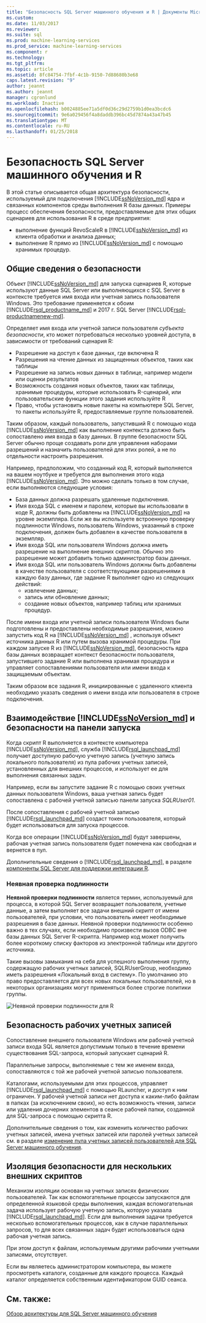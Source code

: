 ```yaml
---
title: "Безопасность SQL Server машинного обучения и R | Документы Microsoft"
ms.custom: 
ms.date: 11/03/2017
ms.reviewer: 
ms.suite: sql
ms.prod: machine-learning-services
ms.prod_service: machine-learning-services
ms.component: r
ms.technology: 
ms.tgt_pltfrm: 
ms.topic: article
ms.assetid: 8fc84754-7fbf-4c1b-9150-7d88680b3e68
caps.latest.revision: "9"
author: jeannt
ms.author: jeannt
manager: cgronlund
ms.workload: Inactive
ms.openlocfilehash: b0024885ee71a5df0d36c29d2759b1d0ea3bcdc6
ms.sourcegitcommit: 9e6a029456f4a8daddb396bc45d7874a43a47b45
ms.translationtype: MT
ms.contentlocale: ru-RU
ms.lasthandoff: 01/25/2018
---
```

# <a name="security-for-sql-server-machine-learning-and-r"></a>Безопасность SQL Server машинного обучения и R

В этой статье описывается общая архитектура безопасности, используемый для подключения [!INCLUDE[ssNoVersion_md](../../includes/ssnoversion-md.md)] ядра и связанных компонентов среды выполнения R базы данных. Примеры процесс обеспечения безопасности, предоставляемые для этих общих сценариев для использования R в среде предприятия:

+ выполнение функций RevoScaleR в [!INCLUDE[ssNoVersion_md](../../includes/ssnoversion-md.md)] из клиента обработки и анализа данных;
+ выполнение R прямо из [!INCLUDE[ssNoVersion_md](../../includes/ssnoversion-md.md)] с помощью хранимых процедур.

## <a name="security-overview"></a>Общие сведения о безопасности

Объект [!INCLUDE[ssNoVersion_md](../../includes/ssnoversion-md.md)] для запуска сценариев R, которые используют данные SQL Server или выполняющихся с SQL Server в контексте требуется имя входа или учетная запись пользователя Windows. Это требование применяется к обоим [!INCLUDE[rsql_productname_md](../../includes/rsql-productname-md.md)] и 2017 г. SQL Server [!INCLUDE[rsql-productnamenew-md](../../includes/rsql-productnamenew-md.md)].

Определяет имя входа или учетной записи пользователя *субъекта безопасности*, кто может потребоваться несколько уровней доступа, в зависимости от требований сценария R:

+ Разрешение на доступ к базе данных, где включена R
+ Разрешения на чтение данных из защищенных объектов, таких как таблицы
+ Разрешение на запись новых данных в таблице, например модели или оценки результатов
+ Возможность создания новых объектов, таких как таблицы, хранимые процедуры, которые использовать R-сценарий, или пользовательские функции этого задания используйте R
+ Право, чтобы установить новые пакеты на компьютере SQL Server, то пакеты используйте R, предоставляемые группе пользователей. 

Таким образом, каждый пользователь, запустивший R с помощью кода [!INCLUDE[ssNoVersion_md](../../includes/ssnoversion-md.md)] как выполнение контекста должно быть сопоставлено имя входа в базу данных. В группе безопасности SQL Server обычно проще создавать роли для управления наборами разрешений и назначить пользователей для этих ролей, а не по отдельности настроить разрешения. 

Например, предположим, что созданный код R, который выполняется на вашем ноутбуке и требуется для выполнения этого кода [!INCLUDE[ssNoVersion_md](../../includes/ssnoversion-md.md)]. Это можно сделать только в том случае, если выполняются следующие условия:

+ База данных должна разрешать удаленные подключения.
+ Имя входа SQL с именем и паролем, которые вы использовали в коде R, должны быть добавлены на [!INCLUDE[ssNoVersion_md](../../includes/ssnoversion-md.md)] на уровне экземпляра. Если же вы используете встроенную проверку подлинности Windows, пользователь Windows, указанный в строке подключения, должен быть добавлен в качестве пользователя в экземпляр.
+ Имя входа SQL или пользователя Windows должна иметь разрешение на выполнение внешних скриптов. Обычно это разрешение может добавить только администратор базы данных.
+ Имя входа SQL или пользователь Windows должны быть добавлены в качестве пользователя с соответствующими разрешениями в каждую базу данных, где задание R выполняет одно из следующих действий:
    + извлечение данных;
    + запись или обновление данных; 
    + создание новых объектов, например таблиц или хранимых процедур.

После имени входа или учетной записи пользователя Windows были подготовлены и предоставлены необходимые разрешения, можно запустить код R на [!INCLUDE[ssNoVersion_md](../../includes/ssnoversion-md.md)] , используя объект источника данных R или путем вызова хранимой процедуры. При каждом запуске R из [!INCLUDE[ssNoVersion_md](../../includes/ssnoversion-md.md)], безопасность ядра базы данных возвращает контекст безопасности пользователя, запустившего задание R или выполнена хранимая процедура и управляет сопоставлениями пользователя или имени входа к защищаемым объектам. 

Таким образом все задания R, инициированные с удаленного клиента необходимо указать сведения о имени входа или пользователя в строке подключения.

## <a name="interaction-of-includessnoversionmdincludesssnoversion-mdmd-security-and-launchpad-security"></a>Взаимодействие [!INCLUDE[ssNoVersion_md](../../includes/ssnoversion-md.md)] и безопасности на панели запуска

Когда скрипт R выполняется в контексте компьютера [!INCLUDE[ssNoVersion_md](../../includes/ssnoversion-md.md)], служба [!INCLUDE[rsql_launchpad_md](../../includes/rsql-launchpad-md.md)] получает доступную рабочую учетную запись (учетную запись локального пользователя) из пула рабочих учетных записей, установленных для внешних процессов, и использует ее для выполнения связанных задач. 

Например, если вы запустите задание R с помощью своих учетных данных пользователя Windows, ваша учетная запись будет сопоставлена с рабочей учетной записью панели запуска *SQLRUser01*.

После сопоставления с рабочей учетной записью [!INCLUDE[rsql_launchpad_md](../../includes/rsql-launchpad-md.md)] создаст токен пользователя, который будет использоваться для запуска процессов. 

Когда все операции [!INCLUDE[ssNoVersion_md](../../includes/ssnoversion-md.md)] будут завершены, рабочая учетная запись пользователя будет помечена как свободная и вернется в пул.

Дополнительные сведения о [!INCLUDE[rsql_launchpad_md](../../includes/rsql-launchpad-md.md)], в разделе [компоненты SQL Server для поддержки интеграции R](../../advanced-analytics/r/new-components-in-sql-server-to-support-r.md).

### <a name="implied-authentication"></a>Неявная проверка подлинности

**Неявной проверки подлинности** является термин, используемый для процесса, в которой SQL Server возвращает пользователя, учетные данные, а затем выполняет все задачи внешний скрипт от имени пользователей, при условии, что пользователь имеет необходимые разрешения в базе данных. Неявной проверки подлинности особенно важно в тех случаях, если необходимо произвести вызов ODBC вне базы данных SQL Server R-скрипта. Например код может получить более короткому списку факторов из электронной таблицы или другого источника.

Такие вызовы замыкания на себя для успешного выполнения группу, содержащую рабочих учетных записей, SQLRUserGroup, необходимо иметь разрешения «Локальный вход в систему». По умолчанию это право предоставляется для всех новых локальных пользователей, но в некоторых организациях могут применяться более строгие политики группы.

![Неявной проверки подлинности для R](media/implied-auth-rsql.png)

## <a name="security-of-worker-accounts"></a>Безопасность рабочих учетных записей

Сопоставление внешнего пользователя Windows или рабочей учетной записи входа SQL является допустимым только в течение времени существования SQL-запроса, который запускает сценарий R.

Параллельные запросы, выполняемые с тем же именем входа, сопоставляются с той же рабочей учетной записью пользователя.

Каталогами, используемыми для этих процессов, управляет [!INCLUDE[rsql_launchpad_md](../../includes/rsql-launchpad-md.md)] с помощью RLauncher, и доступ к ним ограничен. У рабочей учетной записи нет доступа к каким-либо файлам в папках (за исключением своих), но есть возможность чтения, записи или удаления дочерних элементов в сеансе рабочей папки, созданной для SQL-запроса с помощью скрипта R.

Дополнительные сведения о том, как изменить количество рабочих учетных записей, имена учетных записей или паролей учетных записей см. в разделе [изменение пула учетных записей пользователей для SQL Server машинного обучения](../../advanced-analytics/r/modify-the-user-account-pool-for-sql-server-r-services.md).

## <a name="security-isolation-for-multiple-external-scripts"></a>Изоляция безопасности для нескольких внешних скриптов

Механизм изоляции основан на учетных записях физических пользователей. Так как вспомогательные процессы запускаются для определенной языковой среды выполнения, каждая вспомогательная задача использует рабочую учетную запись, которую указала [!INCLUDE[rsql_launchpad_md](../../includes/rsql-launchpad-md.md)]. Если для выполнения задачи требуется несколько вспомогательных процессов, как в случае параллельных запросов, то для всех связанных задач будет использоваться одна рабочая учетная запись.

При этом доступ к файлам, используемым другими рабочими учетными записями, отсутствует.
 
Если вы являетесь администратором компьютера, вы можете просмотреть каталоги, созданные для каждого процесса. Каждый каталог определяется собственным идентификатором GUID сеанса.

## <a name="see-also"></a>См. также:

[Обзор архитектуры для SQL Server машинного обучения](../../advanced-analytics/r/architecture-overview-sql-server-r.md)
